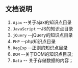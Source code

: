 ## 文档说明

1. `Ajax` --关于ajax的知识点目录
2. `JavaScript` --JS的知识点目录
3. `jQuery` --jQuery的知识点目录
4. `PHP` --php知识点目录
5. `RegExp` --正则的知识点目录
6. `DOM` --关于DOM的知识点目录;
7. `Data` -- 关于存储数据的内容；
